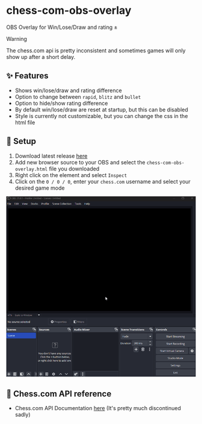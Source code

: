 # chess-com-obs-overlay

OBS Overlay for Win/Lose/Draw and rating ±

> [!WARNING]
> The chess.com api is pretty inconsistent and sometimes games will only show up after a short delay.

## ✨ Features

- Shows win/lose/draw and rating difference
- Option to change between `rapid`, `blitz` and `bullet`
- Option to hide/show rating difference
- By default win/lose/draw are reset at startup, but this can be disabled
- Style is currently not customizable, but you can change the css in the html file

## 🔧 Setup

1. Download latest release [here](https://github.com/thieleju/chess-com-obs-overlay/releases)
2. Add new browser source to your OBS and select the `chess-com-obs-overlay.html` file you downloaded
3. Right click on the element and select `Inspect`
4. Click on the `0 / 0 / 0`, enter your `chess.com` username and select your desired game mode

![Setup](./assets/setup.gif)

## 📃 Chess.com API reference

- Chess.com API Documentation [here](https://www.chess.com/news/view/published-data-api) (It's pretty much discontinued sadly)

